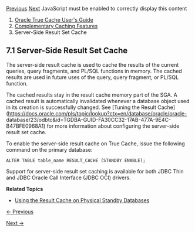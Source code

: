 [Previous](complementary-caching-features.md) [Next](keep-buffer-pool.md)
JavaScript must be enabled to correctly display this content

  1. [Oracle True Cache User's Guide](index.md)
  2. [Complementary Caching Features](complementary-caching-features.md)
  3. Server-Side Result Set Cache

## 7.1 Server-Side Result Set Cache

The server-side result cache is used to cache the results of the current
queries, query fragments, and PL/SQL functions in memory. The cached results
are used in future uses of the query, query fragment, or PL/SQL function.

The cached results stay in the result cache memory part of the SGA. A cached
result is automatically invalidated whenever a database object used in its
creation is successfully changed. See [Tuning the Result
Cache](https://docs.oracle.com/pls/topic/lookup?ctx=en/database/oracle/oracle-
database/23/odbtc&id=TGDBA-GUID-FA30CC32-17AB-477A-9E4C-B47BFE0968A1) for more
information about configuring the server-side result set cache.

To enable the server-side result cache on True Cache, issue the following
command on the primary database:

    
    
    ALTER TABLE table_name RESULT_CACHE (STANDBY ENABLE);

Support for server-side result set caching is available for both JDBC Thin and
JDBC Oracle Call Interface (JDBC OCI) drivers.

**Related Topics**

  * [Using the Result Cache on Physical Standby Databases](https://docs.oracle.com/pls/topic/lookup?ctx=en/database/oracle/oracle-database/23&id=SBYDB-GUID-05508445-ED4C-4C5B-91EC-07B8C010BC4F)


[← Previous](complementary-caching-features.md)

[Next →](keep-buffer-pool.md)
